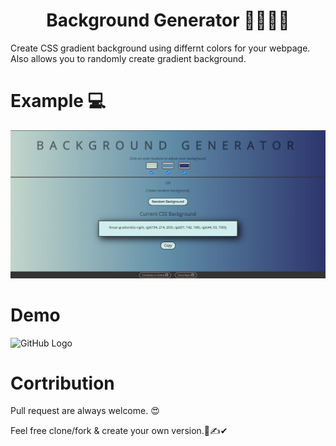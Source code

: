 <h1 align='center'>Background Generator 🌈🎆🎇🚀</h1>

Create CSS gradient background using differnt colors for your webpage. Also allows you to randomly create gradient background.

# Example 💻

![GitHub Logo](/img/bg-example-img.PNG)

# Demo

![GitHub Logo](/img/bg-demo-gif.gif)

# Cortribution

Pull request are always welcome. 😍

Feel free clone/fork & create your own version.🙌✍✔
